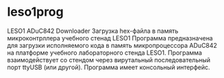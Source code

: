 leso1prog
=========

LESO1 ADuC842 Downloader
Загрузка hex-файла в память микроконтрллера учебного стенад LESO1
Программа предназначена для загрузки исполняемого кода в память
микропроцессора ADuC842 на платформе учебного лабораторного стенда LESO1.
Программа взаимодействует со стендом через вирутальный последовательный
порт ttyUSB (или другой). Программа имеет консольный интерфейс.
